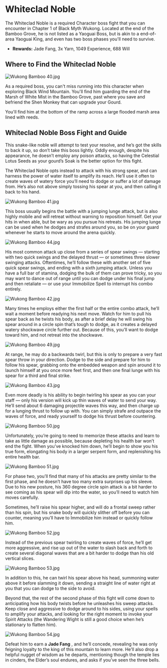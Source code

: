 # Whiteclad Noble

The Whiteclad Noble is a required Character boss fight that you can encounter in Chapter 1 of Black Myth Wukong. Located at the end of the Bamboo Grove, he is not listed as a Yaoguai Boss, but is akin to a end-of-area Yaoguai King, and even has two boss phases you'll need to survive. 

  * **Rewards:** Jade Fang, 3x Yarn, 1049 Experience, 688 Will

## Where to Find the Whiteclad Noble

![Wukong Bamboo 40.jpg](https://oyster.ignimgs.com/mediawiki/apis.ign.com/black-myth-wukong/f/fe/Wukong_Bamboo_40.jpg)

As a required boss, you can't miss running into this character when exploring Black Wind Mountain. You'll find him guarding the end of the Marsh of White Mist in the Bamboo Grove, past where you save and befriend the Shen Monkey that can upgrade your Gourd. 

You'll find him at the bottom of the ramp across a large flooded marsh area lined with reeds. 

## Whiteclad Noble Boss Fight and Guide

This snake-like noble will attempt to test your resolve, and he’s got the skills to back it up, so don’t take this boss lightly. Oddly enough, despite his appearance, he doesn’t employ any poison attacks, so having the Celestial Lotus Seeds as your gourd’s Soak is the better option for this fight. 

The Whiteclad Noble opts instead to attack with his strong spear, and can harness the power of water itself to amplify its reach. He’ll use it often to create waves of watery force you’ll need to dodge or suffer a lot of damage from. He’s also not above simply tossing his spear at you, and then calling it back to his hand. 

![Wukong Bamboo 41.jpg](https://oyster.ignimgs.com/mediawiki/apis.ign.com/black-myth-wukong/8/84/Wukong_Bamboo_41.jpg)

This boss usually begins the battle with a jumping lunge attack, but is also highly mobile and will retreat without warning to reposition himself. Get your hits in when able, but be wary as you pursue his retreats. His jumping lunge can be used when he dodges and strafes around you, so be on your guard whenever he starts to move around the arena quickly. 

![Wukong Bamboo 44.jpg](https://oyster.ignimgs.com/mediawiki/apis.ign.com/black-myth-wukong/e/e4/Wukong_Bamboo_44.jpg)

His most common attack up close from a series of spear swings — starting with two quick swings and the delayed thrust — or sometimes three slower swinging attacks. Oftentimes, he’ll follow these with another set of five quick spear swings, and ending with a sixth jumping attack. Unless you have a full bar of stamina, dodging the bulk of them can prove tricky, so you may want to dance out of range until you can dodge under his final jump and then retaliate — or use your Immobilize Spell to interrupt his combo entirely. 

![Wukong Bamboo 42.jpg](https://oyster.ignimgs.com/mediawiki/apis.ign.com/black-myth-wukong/8/82/Wukong_Bamboo_42.jpg)

Many times he employs either the first half or the entire combo attack, he’ll wait a moment before readying his next move. Watch for him to pull his spear back as he twists his body, as after a brief delay he will swing his spear around in a circle spin that’s tough to dodge, as it creates a delayed watery shockwave circle further out. Because of this, you’ll want to dodge toward him, and not retreat into the shockwave. 

![Wukong Bamboo 49.jpg](https://oyster.ignimgs.com/mediawiki/apis.ign.com/black-myth-wukong/7/72/Wukong_Bamboo_49.jpg)

At range, he may do a backwards twirl, but this is only to prepare a very fast spear throw in your direction. Dodge to the side and prepare for him to follow his spear, grabbing onto the embedded weapon and spin around it to launch himself at you once more feet first, and then one final lunge with his spear for a third and final strike. 

![Wukong Bamboo 43.jpg](https://oyster.ignimgs.com/mediawiki/apis.ign.com/black-myth-wukong/7/7a/Wukong_Bamboo_43.jpg)

Even more deadly is his ability to begin twirling his spear as you can your staff — only his version will kick up thin waves of water to send your way. He’ll send about 6 damaging projectile waves this way, and then charge up for a lunging thrust to follow up with. You can simply strafe and outpace the waves of force, and ready yourself to dodge his thrust before countering. 

![Wukong Bamboo 50.jpg](https://oyster.ignimgs.com/mediawiki/apis.ign.com/black-myth-wukong/5/5c/Wukong_Bamboo_50.jpg)

Unfortunately, you’re going to need to memorize these attacks and learn to take as little damage as possible, because depleting his health bar won’t end the fight. When you’ve knocked him down, he’ll begin to show you his true form, elongating his body in a larger serpent form, and replenishing his entire health bar. 

![Wukong Bamboo 51.jpg](https://oyster.ignimgs.com/mediawiki/apis.ign.com/black-myth-wukong/f/f4/Wukong_Bamboo_51.jpg)

For phase two, you’ll find that many of his attacks are pretty similar to the first phase, and he doesn’t have too many extra surprises up his sleeve. Due to his new posture, his 360 degree circle spin attack is a bit harder to see coming as his spear will dip into the water, so you’ll need to watch him moves carefully. 

Sometimes, he’ll raise his spear higher, and will do a frontal sweep rather than his spin, but his snake body will quickly slither off before you can counter, meaning you’ll have to Immobilize him instead or quickly follow him. 

![Wukong Bamboo 52.jpg](https://oyster.ignimgs.com/mediawiki/apis.ign.com/black-myth-wukong/2/21/Wukong_Bamboo_52.jpg)

Instead of the previous spear twirling to create waves of force, he’ll get more aggressive, and rise up out of the water to slash back and forth to create several diagonal waves that are a bit harder to dodge than his old vertical slices. 

![Wukong Bamboo 53.jpg](https://oyster.ignimgs.com/mediawiki/apis.ign.com/black-myth-wukong/f/f8/Wukong_Bamboo_53.jpg)

In addition to this, he can twirl his spear above his head, summoning water above it before slamming it down, sending a straight line of water right at you that you can dodge to the side to avoid. 

Beyond that, the rest of the second phase of this fight will come down to anticipating how his body twists before he unleashes his sweep attacks. Keep close and aggressive to dodge around to his sides, using your spells to amplify your attacks, and looking for the right moment to invoke your Spirit Attacks (the Wandering Wight is still a good choice when he’s stationary to flatten him). 

![Wukong Bamboo 54.jpg](https://oyster.ignimgs.com/mediawiki/apis.ign.com/black-myth-wukong/4/48/Wukong_Bamboo_54.jpg)

Defeat him to earn a **Jade Fang** , and he’ll concede, revealing he was only feigning loyalty to the king of this mountain to learn more. He’ll also drop a helpful nugget of wisdom as he departs, mentioning though the temple lies in cinders, the Elder’s soul endures, and asks if you’ve seen the three bells. 
